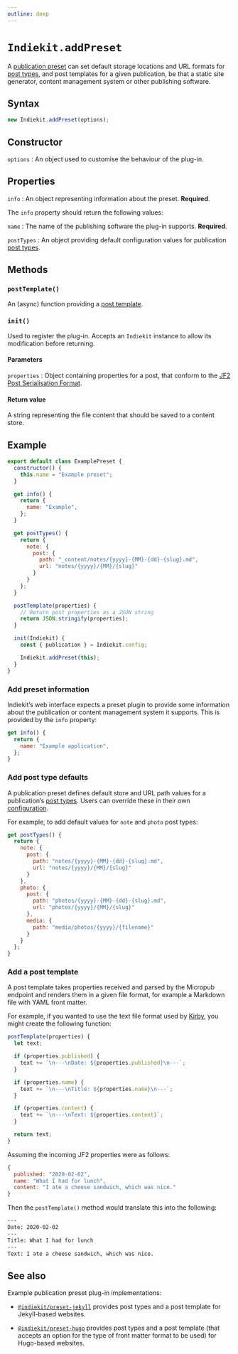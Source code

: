 ```yaml
---
outline: deep
---
```


# `Indiekit.addPreset`

A [publication preset](../../concepts.md#publication-preset) can set default storage locations and URL formats for [post types](../../concepts.md#post-type), and post templates for a given publication, be that a static site generator, content management system or other publishing software.

## Syntax

```js
new Indiekit.addPreset(options);
```

## Constructor

`options`
: An object used to customise the behaviour of the plug-in.

## Properties

`info`
: An object representing information about the preset. **Required**.

  The `info` property should return the following values:

  `name`
  : The name of the publishing software the plug-in supports. **Required**.

`postTypes`
: An object providing default configuration values for publication [post types](../../configuration/post-types.md).

## Methods

### `postTemplate()`

An (async) function providing a [post template](../../configuration/post-template.md).

### `init()`

Used to register the plug-in. Accepts an `Indiekit` instance to allow its modification before returning.

#### Parameters

`properties`
: Object containing properties for a post, that conform to the [JF2 Post Serialisation Format](https://jf2.spec.indieweb.org).

#### Return value

A string representing the file content that should be saved to a content store.

## Example

```js
export default class ExamplePreset {
  constructor() {
    this.name = "Example preset";
  }

  get info() {
    return {
      name: "Example",
    };
  }

  get postTypes() {
    return {
      note: {
        post: {
          path: "_content/notes/{yyyy}-{MM}-{dd}-{slug}.md",
          url: "notes/{yyyy}/{MM}/{slug}"
        }
      }
    };
  }

  postTemplate(properties) {
    // Return post properties as a JSON string
    return JSON.stringify(properties);
  }

  init(Indiekit) {
    const { publication } = Indiekit.config;

    Indiekit.addPreset(this);
  }
}
```

### Add preset information

Indiekit’s web interface expects a preset plugin to provide some information about the publication or content management system it supports. This is provided by the `info` property:

```js
get info() {
  return {
    name: "Example application",
  };
}
```

### Add post type defaults

A publication preset defines default store and URL path values for a publication’s [post types](../../concepts.md#post-type). Users can override these in their own [configuration](../../configuration/post-types.md).

For example, to add default values for `note` and `photo` post types:

```js
get postTypes() {
  return {
    note: {
      post: {
        path: "notes/{yyyy}-{MM}-{dd}-{slug}.md",
        url: "notes/{yyyy}/{MM}/{slug}"
      }
    },
    photo: {
      post: {
        path: "photos/{yyyy}-{MM}-{dd}-{slug}.md",
        url: "photos/{yyyy}/{MM}/{slug}"
      },
      media: {
        path: "media/photos/{yyyy}/{filename}"
      }
    }
  };
}
```

### Add a post template

A post template takes properties received and parsed by the Micropub endpoint and renders them in a given file format, for example a Markdown file with YAML front matter.

For example, if you wanted to use the text file format used by [Kirby](https://getkirby.com), you might create the following function:

```js
postTemplate(properties) {
  let text;

  if (properties.published) {
    text += `\n---\nDate: ${properties.published}\n---`;
  }

  if (properties.name) {
    text += `\n---\nTitle: ${properties.name}\n---`;
  }

  if (properties.content) {
    text += `\n---\nText: ${properties.content}`;
  }

  return text;
}
```

Assuming the incoming JF2 properties were as follows:

```js
{
  published: "2020-02-02",
  name: "What I had for lunch",
  content: "I ate a cheese sandwich, which was nice."
}
```

Then the `postTemplate()` method would translate this into the following:

```txt
---
Date: 2020-02-02
---
Title: What I had for lunch
---
Text: I ate a cheese sandwich, which was nice.
```

## See also

Example publication preset plug-in implementations:

- [`@indiekit/preset-jekyll`](https://github.com/getindiekit/indiekit/tree/main/packages/preset-jekyll) provides post types and a post template for Jekyll-based websites.

- [`@indiekit/preset-hugo`](https://github.com/getindiekit/indiekit/tree/main/packages/preset-hugo) provides post types and a post template (that accepts an option for the type of front matter format to be used) for Hugo-based websites.

